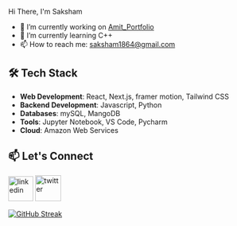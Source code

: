  Hi There, I'm Saksham

- 🔭 I’m currently working on [Amit_Portfolio](https://github.com/saksham1864/Amit_Portfolio)
- 🌱 I’m currently learning C++
- 📫 How to reach me: saksham1864@gmail.com 

## 🛠️ Tech Stack

- **Web Development**: React, Next.js, framer motion, Tailwind CSS
- **Backend Development**: Javascript, Python
- **Databases**:  mySQL, MangoDB
- **Tools**: Jupyter Notebook, VS Code, Pycharm
- **Cloud**: Amazon Web Services
  
## 📫 Let's Connect

[<img src='https://img.icons8.com/?size=100&id=44019&format=png&color=000000' alt='linkedin' height='50'>](https://www.linkedin.com/in/sakshamsharma24/)   [<img src='https://img.icons8.com/?size=100&id=bG29Ckcdp6YP&format=png&color=000000' alt='twitter' height='52'>](https://twitter.com/@fawkesverse)





[![GitHub Streak](https://streak-stats.demolab.com?user=saksham1864&theme=dark)](https://git.io/streak-stats)
